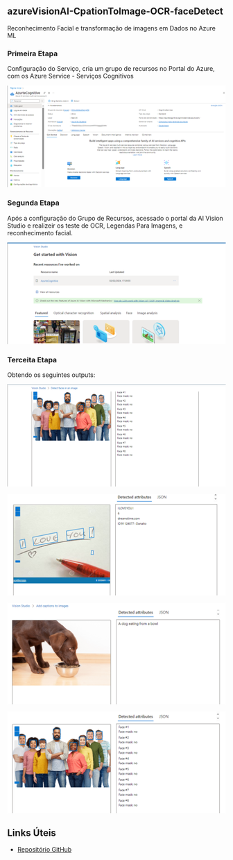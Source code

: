 ## azureVisionAI-CpationToImage-OCR-faceDetect
 Reconhecimento Facial e transformação de imagens em Dados no Azure ML


### Primeira Etapa

Configuração do Serviço, cria um grupo de recursos no Portal do Azure, com os Azure Service - Serviços Cognitivos

![image info](./inputs/image04.png)


### Segunda Etapa
Após a configuração do Grupo de Recursos, acessado o portal da AI Vision Studio e realizeir os teste de OCR, Legendas Para Imagens, e reconhecimento facial.

![image info](./inputs/image06.png)

### Terceita Etapa 

Obtendo os seguintes outputs:

![image info](./inputs/image05.png)

![image info](./inputs/image07.png)

![image info](./inputs/image08.png)

![image info](./inputs/image09.png)





## Links Úteis


 - [Repositório GitHub](https://github.com/GustavoSirkis/azureVisionAI-CpationToImage-OCR-faceDetect)

